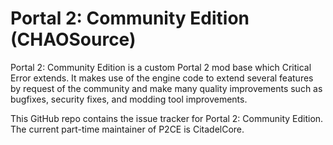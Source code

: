 # Portal 2: Community Edition (CHAOSource)

Portal 2: Community Edition is a custom Portal 2 mod base which Critical Error extends.
It makes use of the engine code to extend several features by request of the community and make many quality improvements such as bugfixes, security fixes, and modding tool improvements.

This GitHub repo contains the issue tracker for Portal 2: Community Edition. The current part-time maintainer of P2CE is CitadelCore.
